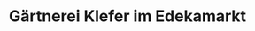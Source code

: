 ---
title: "Gärtnerei Klefer im Edekamarkt"
url: /apen/gaertnerei-klefer-im-edekamarkt/
shop: Blumen
---